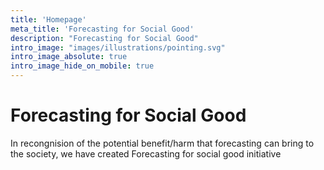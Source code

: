 ```yaml
---
title: 'Homepage'
meta_title: 'Forecasting for Social Good'
description: "Forecasting for Social Good"
intro_image: "images/illustrations/pointing.svg"
intro_image_absolute: true
intro_image_hide_on_mobile: true
---
```


# Forecasting for Social Good

In recongnision of the potential benefit/harm that forecasting can bring to the society, we have created Forecasting for social good initiative 

